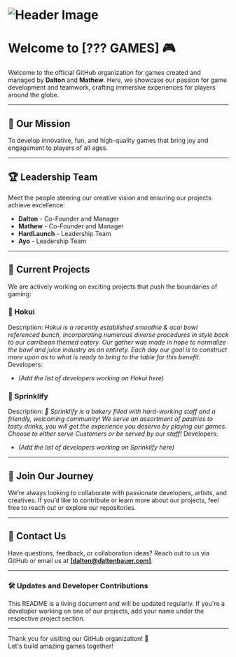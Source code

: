 # ![Header Image](https://i.ibb.co/tBdn2Y6/Header.png) <!-- Replace with your header image link -->

# Welcome to [??? GAMES] 🎮

Welcome to the official GitHub organization for games created and managed by **Dalton** and **Mathew**. Here, we showcase our passion for game development and teamwork, crafting immersive experiences for players around the globe.

---

## 🎯 Our Mission
To develop innovative, fun, and high-quality games that bring joy and engagement to players of all ages.

---

## 🏆 Leadership Team
Meet the people steering our creative vision and ensuring our projects achieve excellence:
- **Dalton** - Co-Founder and Manager  
- **Mathew** - Co-Founder and Manager  
- **HardLaunch** - Leadership Team  
- **Ayo** - Leadership Team  

---

## 🌟 Current Projects
We are actively working on exciting projects that push the boundaries of gaming:

### 🔹 Hokui
Description: *Hokui is a recently established smoothie & acai bowl referenced bunch, incorporating numerous diverse procedures in style back to our carribean themed eatery. Our gather was made in hope to normalize the bowl and juice industry as an entirety. Each day our goal is to construct more upon as to what is ready to bring to the table for this benefit.*  
Developers:  
- *(Add the list of developers working on Hokui here)*  

### 🔹 Sprinklify
Description: *🧁 Sprinklify is a bakery filled with hard-working staff and a friendly, welcoming community! We serve an assortment of pastries to tasty drinks, you will get the experience you deserve by playing our games. Choose to either serve Customers or be served by our staff!*
Developers:  
- *(Add the list of developers working on Sprinklify here)*  

---

## 🤝 Join Our Journey
We’re always looking to collaborate with passionate developers, artists, and creatives. If you’d like to contribute or learn more about our projects, feel free to reach out or explore our repositories.

---

## 📩 Contact Us
Have questions, feedback, or collaboration ideas? Reach out to us via GitHub or email us at **[dalton@daltonbauer.com]**.

---

### 🛠️ Updates and Developer Contributions
This README is a living document and will be updated regularly. If you're a developer working on one of our projects, add your name under the respective project section.

---

Thank you for visiting our GitHub organization! 🚀  
Let's build amazing games together!
